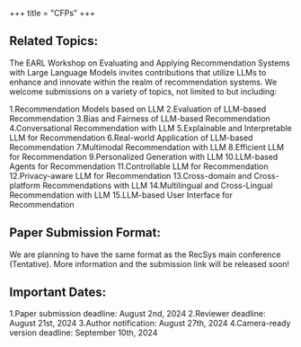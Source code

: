 +++
title = "CFPs"
+++


## Related Topics:

The EARL Workshop on Evaluating and Applying Recommendation Systems with Large Language Models invites contributions that utilize LLMs to enhance and innovate within the realm of recommendation systems. We welcome submissions on a variety of topics, not limited to but including:

1.Recommendation Models based on LLM
2.Evaluation of LLM-based Recommendation
3.Bias and Fairness of LLM-based Recommendation
4.Conversational Recommendation with LLM
5.Explainable and Interpretable LLM for Recommendation
6.Real-world Application of LLM-based Recommendation
7.Multimodal Recommendation with LLM
8.Efficient LLM for Recommendation
9.Personalized Generation with LLM
10.LLM-based Agents for Recommendation
11.Controllable LLM for Recommendation
12.Privacy-aware LLM for Recommendation
13.Cross-domain and Cross-platform Recommendations with LLM
14.Multilingual and Cross-Lingual Recommendation with LLM
15.LLM-based User Interface for Recommendation




## Paper Submission Format:

We are planning to have the same format as the RecSys main conference (Tentative). More information and the submission link will be released soon! 



## Important Dates:

1.Paper submission deadline: August 2nd, 2024
2.Reviewer deadline: August 21st, 2024
3.Author notification: August 27th, 2024
4.Camera-ready version deadline: September 10th, 2024


